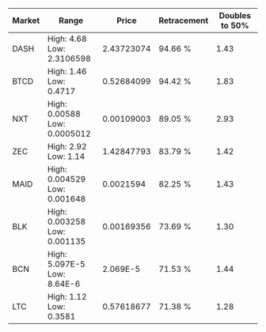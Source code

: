 | Market | Range | Price| Retracement | Doubles to 50% |
| --- | --- | --- | --- | --- |
| DASH | High: 4.68<br />Low: 2.3106598 | 2.43723074 | 94.66 % | 1.43 |
| BTCD | High: 1.46<br />Low: 0.4717 | 0.52684099 | 94.42 % | 1.83 |
| NXT | High: 0.00588<br />Low: 0.0005012 | 0.00109003 | 89.05 % | 2.93 |
| ZEC | High: 2.92<br />Low: 1.14 | 1.42847793 | 83.79 % | 1.42 |
| MAID | High: 0.004529<br />Low: 0.001648 | 0.0021594 | 82.25 % | 1.43 |
| BLK | High: 0.003258<br />Low: 0.001135 | 0.00169356 | 73.69 % | 1.30 |
| BCN | High: 5.097E-5<br />Low: 8.64E-6 | 2.069E-5 | 71.53 % | 1.44 |
| LTC | High: 1.12<br />Low: 0.3581 | 0.57618677 | 71.38 % | 1.28 |
